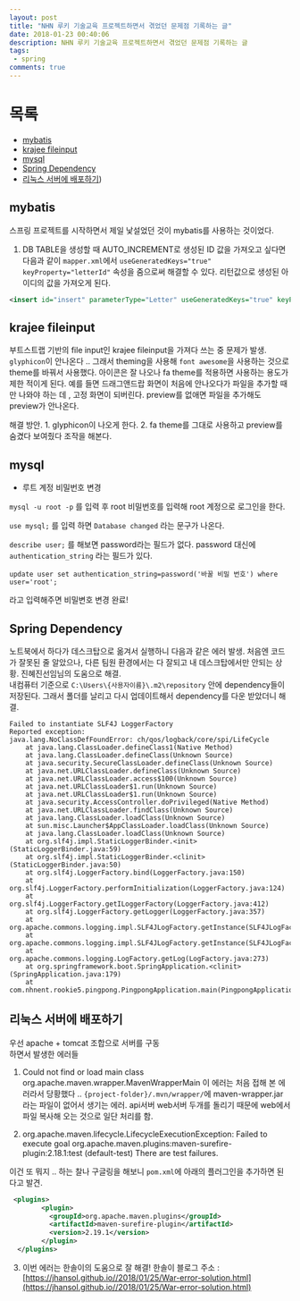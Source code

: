 ```yaml
---
layout: post
title: "NHN 루키 기술교육 프로젝트하면서 겪었던 문제점 기록하는 글"
date: 2018-01-23 00:40:06
description: NHN 루키 기술교육 프로젝트하면서 겪었던 문제점 기록하는 글
tags: 
 - spring
comments: true
---
```



# 목록
- [mybatis](#mybatis)
- [krajee fileinput](#krajee-fileinput)
- [mysql](#mysql)
- [Spring Dependency](#spring-dependency)
- [리눅스 서버에 배포하기](#리눅스-서버에-배포하기))

## mybatis
스프링 프로젝트를 시작하면서 제일 낯설었던 것이 mybatis를 사용하는 것이었다. 


1. DB TABLE을 생성할 때 AUTO_INCREMENT로 생성된 ID 값을 가져오고 싶다면<br>
다음과 같이 `mapper.xml`에서 `useGeneratedKeys="true" keyProperty="letterId"` 속성을 줌으로써 해결할 수 있다.
리턴값으로 생성된 아이디의 값을 가져오게 된다.

```xml
<insert id="insert" parameterType="Letter" useGeneratedKeys="true" keyProperty="letterId">
```





## krajee fileinput
부트스트랩 기반의 file input인 krajee fileinput을 가져다 쓰는 중 문제가 발생.
`glyphicon`이 안나온다 ..
그래서 theming을 사용해 `font awesome`을 사용하는 것으로 theme를 바꿔서 사용했다.
아이콘은 잘 나오나 fa theme를 적용하면 사용하는 용도가 제한 적이게 된다.
예를 들면 드래그앤드랍 화면이 처음에 안나오다가 파일을 추가할 때만 나와야 하는 데 ,
고정 화면이 되버린다.
preview를 없애면 파일을 추가해도 preview가 안나온다.

해결 방안.
    1. glyphicon이 나오게 한다.
    2. fa theme를 그대로 사용하고 preview를 숨겼다 보여줬다 조작을 해본다.



## mysql

- 루트 계정 비밀번호 변경

`mysql -u root -p`
를 입력 후 root 비밀번호를 입력해 root 계정으로 로그인을 한다.

`use mysql;`
를 입력 하면 
`Database changed` 라는 문구가 나온다.

`describe user;`
를 해보면 password라는 필드가 없다.
password 대신에 `authentication_string` 라는 필드가 있다.

```
update user set authentication_string=password('바꿀 비밀 번호') where user='root';
```

라고 입력해주면 비밀변호 변경 완료!


## Spring Dependency
노트북에서 하다가 데스크탑으로 옮겨서 실행하니 다음과 같은 에러 발생.
처음엔 코드가 잘못된 줄 알았으나, 다른 팀원 환경에서는 다 잘되고 내 데스크탑에서만 안되는 상황.
진혜진선임님의 도움으로 해결.<br>
내컴퓨터 기준으로 `C:\Users\{사용자이름}\.m2\repository`
안에 dependency들이 저장된다. 그래서 폴더를 날리고 다시 업데이트해서 dependency를 다운 받았더니 해결.

```
Failed to instantiate SLF4J LoggerFactory
Reported exception:
java.lang.NoClassDefFoundError: ch/qos/logback/core/spi/LifeCycle
	at java.lang.ClassLoader.defineClass1(Native Method)
	at java.lang.ClassLoader.defineClass(Unknown Source)
	at java.security.SecureClassLoader.defineClass(Unknown Source)
	at java.net.URLClassLoader.defineClass(Unknown Source)
	at java.net.URLClassLoader.access$100(Unknown Source)
	at java.net.URLClassLoader$1.run(Unknown Source)
	at java.net.URLClassLoader$1.run(Unknown Source)
	at java.security.AccessController.doPrivileged(Native Method)
	at java.net.URLClassLoader.findClass(Unknown Source)
	at java.lang.ClassLoader.loadClass(Unknown Source)
	at sun.misc.Launcher$AppClassLoader.loadClass(Unknown Source)
	at java.lang.ClassLoader.loadClass(Unknown Source)
	at org.slf4j.impl.StaticLoggerBinder.<init>(StaticLoggerBinder.java:59)
	at org.slf4j.impl.StaticLoggerBinder.<clinit>(StaticLoggerBinder.java:50)
	at org.slf4j.LoggerFactory.bind(LoggerFactory.java:150)
	at org.slf4j.LoggerFactory.performInitialization(LoggerFactory.java:124)
	at org.slf4j.LoggerFactory.getILoggerFactory(LoggerFactory.java:412)
	at org.slf4j.LoggerFactory.getLogger(LoggerFactory.java:357)
	at org.apache.commons.logging.impl.SLF4JLogFactory.getInstance(SLF4JLogFactory.java:155)
	at org.apache.commons.logging.impl.SLF4JLogFactory.getInstance(SLF4JLogFactory.java:132)
	at org.apache.commons.logging.LogFactory.getLog(LogFactory.java:273)
	at org.springframework.boot.SpringApplication.<clinit>(SpringApplication.java:179)
	at com.nhnent.rookie5.pingpong.PingpongApplication.main(PingpongApplication.java:17)
```

## 리눅스 서버에 배포하기
우선 apache + tomcat 조합으로 서버를 구동
<br>하면서 발생한 에러들

1. Could not find or load main class org.apache.maven.wrapper.MavenWrapperMain
이 에러는 처음 접해 본 에러라서 당황했다 ..
`{project-folder}/.mvn/wrapper/`에 maven-wrapper.jar 라는 파일이 없어서 생기는 에러. 
api서버 web서버 두개를 돌리기 때문에 web에서 파일 복사해 오는 것으로 일단 처리를 함.



2. org.apache.maven.lifecycle.LifecycleExecutionException: Failed to execute goal org.apache.maven.plugins:maven-surefire-plugin:2.18.1:test (default-test)  There are test failures.

이건 또 뭐지 ..
하는 찰나 구글링을 해보니 `pom.xml`에 아래의 플러그인을 추가하면 된다고 발견.
```XML
 <plugins>
        <plugin>
          <groupId>org.apache.maven.plugins</groupId>
          <artifactId>maven-surefire-plugin</artifactId>
          <version>2.19.1</version>
        </plugin>
  </plugins>
```

3. 이번 에러는 한솔이의 도움으로 잘 해결! 
한솔이 블로그 주소 : 
[https://jhansol.github.io//2018/01/25/War-error-solution.html](https://jhansol.github.io//2018/01/25/War-error-solution.html)